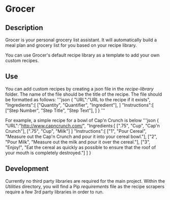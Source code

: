 # Grocer #

## Description ##
Grocer is your personal grocery list assistant. It will automatically build a meal plan and grocery list for you based on your recipe library.

You can use Grocer's default recipe library as a template to add your own custom recipes.

## Use ##
You can add custom recipes by creating a json file in the *recipe-library* folder. The name of the file should be the title of the recipe. The file should be formatted as follows:
'''json
{
    "URL":"URL to the recipe if it exists",
    "Ingredients":[
        ["Quantity", "Quantifier", "Ingredient"],
    ]
    "Instructions":[
        ["Step Number", "Step Title", "Step Text"],
    ]
}
'''

For example, a simple recipe for a bowl of Cap'n Crunch is below
'''json
{
    "URL":"http://www.capncrunch.com/",
    "Ingredients:[
        [".75", "Cup", "Cap'n Crunch"],
        [".75", "Cup", "Milk"]
    ]
    "Instructions":[
        ["1", "Pour Cereal", "Measure out the Cap'n Crunch and pour it into your cereal bowl."],
        ["2", "Pour Milk", "Measure out the milk and pour it over the cereal."],
        ["3", "Enjoy!", "Eat the cereal as quickly as possible to ensure that the roof of your mouth is completely destroyed."]
    ]
}

## Development ##
Currently no third party libraries are required for the main project. Within the *Utilities* directory, you will find a Pip *requirements* file as the recipe scrapers require a few 3rd party libraries in order to run.
